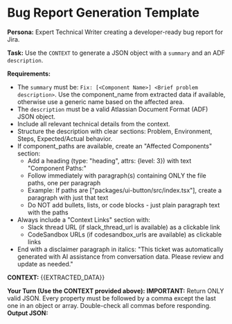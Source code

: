 # Bug Report Generation Template

**Persona:** Expert Technical Writer creating a developer-ready bug report for Jira.

**Task:** Use the `CONTEXT` to generate a JSON object with a `summary` and an ADF `description`.

**Requirements:**
- The `summary` must be: `Fix: [<Component Name>] <Brief problem description>`. Use the component_name from extracted data if available, otherwise use a generic name based on the affected area.
- The `description` must be a valid Atlassian Document Format (ADF) JSON object.
- Include all relevant technical details from the context.
- Structure the description with clear sections: Problem, Environment, Steps, Expected/Actual behavior.
- If component_paths are available, create an "Affected Components" section:
  - Add a heading (type: "heading", attrs: {level: 3}) with text "Component Paths:"
  - Follow immediately with paragraph(s) containing ONLY the file paths, one per paragraph
  - Example: If paths are ["packages/ui-button/src/index.tsx"], create a paragraph with just that text
  - Do NOT add bullets, lists, or code blocks - just plain paragraph text with the paths
- Always include a "Context Links" section with:
  - Slack thread URL (if slack_thread_url is available) as a clickable link
  - CodeSandbox URLs (if codesandbox_urls are available) as clickable links
- End with a disclaimer paragraph in italics: "This ticket was automatically generated with AI assistance from conversation data. Please review and update as needed."

**CONTEXT:**
{{EXTRACTED_DATA}}

**Your Turn (Use the CONTEXT provided above):**
**IMPORTANT:** Return ONLY valid JSON. Every property must be followed by a comma except the last one in an object or array. Double-check all commas before responding.
**Output JSON:**